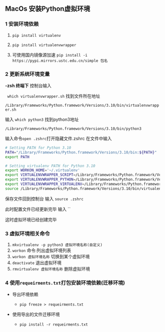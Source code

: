 ## MacOs 安装Python虚拟环境

### 1  安装环境依赖

1. `pip install virtualenv`

2. `pip install virtualenvwrapper`

3. 可使用国内镜像源加速 `pip install -i https://pypi.mirrors.ustc.edu.cn/simple 包名`

### 2 更新系统环境变量

**-zsh 终端下** 控制台输入

` which virtualenvwrapper.sh` 找到文件所在地址 

`/Library/Frameworks/Python.framework/Versions/3.10/bin/virtualenvwrapper.sh`

输入 `which python3` 找到python3地址

`/Library/Frameworks/Python.framework/Versions/3.10/bin/python3`

输入命令`open .zshrc`打开隐藏文件.zshrc 在文件中输入

```bash
# Setting PATH for Python 3.10
PATH="/Library/Frameworks/Python.framework/Versions/3.10/bin:${PATH}"
export PATH

# Setting virtualenv PATH for Python 3.10
export WORKON_HOME='~/.virtualenv'
export VIRTUALENVWRAPPER_SCRIPT=/Library/Frameworks/Python.framework/Versions/3.10/bin/virtualenvwrapper.sh
export VIRTUALENVWRAPPER_PYTHON=/Library/Frameworks/Python.framework/Versions/3.10/bin/python3
export VIRTUALENVWRAPPER_VIRTUALENV=/Library/Frameworks/Python.framework/Versions/3.10/bin/virtualenv
source /Library/Frameworks/Python.framework/Versions/3.10/bin/virtualenvwrapper.sh
```

保存文件回到控制台 输入 `source .zshrc`

此时配置文件已经更新完毕 输入 ``

这时虚拟环境已经创建完毕

### 3 虚拟环境相关命令

1. `mkvirtualenv -p python3 虚拟环境名称(自定义)`
2. `workon`  命令:列出虚拟环境列表
3. `workon 虚拟环境名称`  切换到某个虚拟环境
4. `deactivate`  退出虚拟环境
5. `rmvirtualenv 虚拟环境名称` 删除虚拟环境

### 4 使用`requeirments.txt`打包安装环境依赖(迁移环境)

- 导出环境依赖
  - `pip freeze > requeirments.txt`

- 使用导出的文件迁移环境
  - `pip install -r requeirments.txt`
